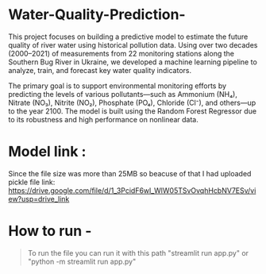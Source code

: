 # Water-Quality-Prediction-
This project focuses on building a predictive model to estimate the future quality of river water using historical pollution data. Using over two decades (2000–2021) of measurements from 22 monitoring stations along the Southern Bug River in Ukraine, we developed a machine learning pipeline to analyze, train, and forecast key water quality indicators.

The primary goal is to support environmental monitoring efforts by predicting the levels of various pollutants—such as Ammonium (NH₄), Nitrate (NO₃), Nitrite (NO₂), Phosphate (PO₄), Chloride (Cl⁻), and others—up to the year 2100. The model is built using the Random Forest Regressor due to its robustness and high performance on nonlinear data.
# Model link : 
Since the file size was more than 25MB so beacuse of that I had uploaded pickle file link:
https://drive.google.com/file/d/1_3PcidF6wl_WlW05TSvOvqhHcbNV7ESv/view?usp=drive_link
# How to run -
>To run the file you can run it with this path  "streamlit run app.py" or "python -m streamlit run app.py"
>

